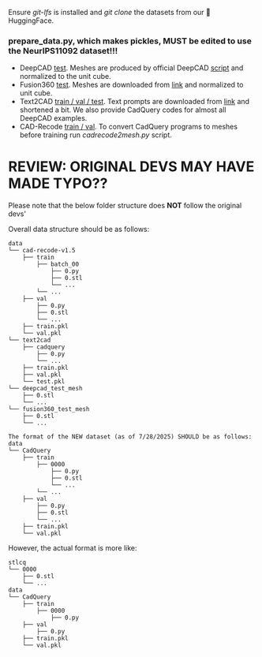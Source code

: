 
Ensure *git-lfs* is installed and *git clone* the datasets from our :hugs: HuggingFace.

### prepare_data.py, which makes pickles, MUST be edited to use the NeurIPS11092 dataset!!!

- DeepCAD [test](https://huggingface.co/datasets/maksimko123/deepcad_test_mesh). Meshes are produced by official DeepCAD [script](https://github.com/ChrisWu1997/DeepCAD/blob/master/dataset/json2pc.py) and normalized to the unit cube.
- Fusion360 [test](https://huggingface.co/datasets/maksimko123/fusion360_test_mesh). Meshes are downloaded from [link](https://github.com/AutodeskAILab/Fusion360GalleryDataset/blob/master/docs/reconstruction.md#traintest-split) and normalized to unit cube.
- Text2CAD [train / val / test](https://huggingface.co/datasets/maksimko123/text2cad). Text prompts are downloaded from [link](https://github.com/SadilKhan/Text2CAD?tab=readme-ov-file#-data-preparation) and shortened a bit. We also provide CadQuery codes for almost all DeepCAD examples.
- CAD-Recode [train / val](https://huggingface.co/datasets/filapro/cad-recode-v1.5). To convert CadQuery programs to meshes before training run *cadrecode2mesh.py* script.

# REVIEW: ORIGINAL DEVS MAY HAVE MADE TYPO??
Please note that the below folder structure does **NOT** follow the original devs'

Overall data structure should be as follows:
```
data
└── cad-recode-v1.5
    ├── train
        ├── batch_00
            ├── 0.py
            ├── 0.stl
            └── ...
        └── ...
    ├── val
        ├── 0.py
        ├── 0.stl
        └── ...
    ├── train.pkl
    └── val.pkl
└── text2cad
    ├── cadquery
        ├── 0.py
        └── ...
    ├── train.pkl
    ├── val.pkl
    └── test.pkl
└── deepcad_test_mesh
    ├── 0.stl
    └── ...
└── fusion360_test_mesh
    ├── 0.stl
    └── ...

The format of the NEW dataset (as of 7/28/2025) SHOULD be as follows:
data
└── CadQuery
    ├── train
        ├── 0000
            ├── 0.py
            ├── 0.stl
            └── ...
        └── ...
    ├── val
        ├── 0.py
        ├── 0.stl
        └── ...
    ├── train.pkl
    └── val.pkl
```

However, the actual format is more like:
```
stlcq
└── 0000
    ├── 0.stl
    └── ...
data
└── CadQuery
    ├── train
        ├── 0000
            ├── 0.py
    ├── val
        ├── 0.py
    ├── train.pkl
    └── val.pkl
```
